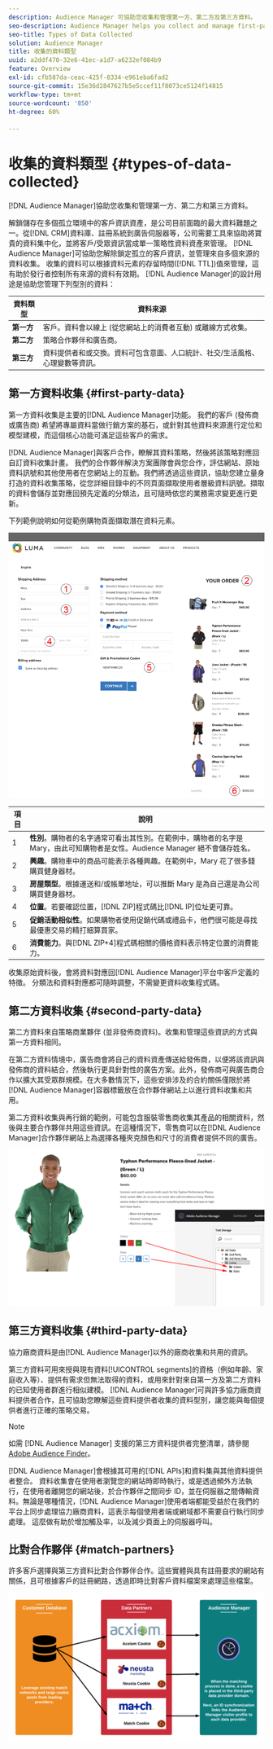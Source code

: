 ```yaml
---
description: Audience Manager 可協助您收集和管理第一方、第二方及第三方資料。
seo-description: Audience Manager helps you collect and manage first-party, second-party, and third-party data.
seo-title: Types of Data Collected
solution: Audience Manager
title: 收集的資料類型
uuid: a2ddf470-32e6-41ec-a1d7-a6232ef084b9
feature: Overview
exl-id: cfb587da-ceac-425f-8334-e961eba6fad2
source-git-commit: 15e36d2847627b5e5ccef11f8073ce5124f14815
workflow-type: tm+mt
source-wordcount: '850'
ht-degree: 60%

---
```


# 收集的資料類型 {#types-of-data-collected}

[!DNL Audience Manager]協助您收集和管理第一方、第二方和第三方資料。

解鎖儲存在多個孤立環境中的客戶資訊資產，是公司目前面臨的最大資料難題之一。從[!DNL CRM]資料庫、註冊系統到廣告伺服器等，公司需要工具來協助將寶貴的資料集中化，並將客戶/受眾資訊當成單一策略性資料資產來管理。 [!DNL Audience Manager]可協助您解除鎖定孤立的客戶資訊，並管理來自多個來源的資料收集。 收集的資料可以根據資料元素的存留時間([!DNL TTL])值來管理，這有助於發行者控制所有來源的資料有效期。 [!DNL Audience Manager]的設計用途是協助您管理下列型別的資料：

| 資料類型 | 資料來源 |
|---|---|
| **第一方** | 客戶。資料會以線上 (從您網站上的消費者互動) 或離線方式收集。 |
| **第二方** | 策略合作夥伴和廣告商。 |
| **第三方** | 資料提供者和或交換。資料可包含意圖、人口統計、社交/生活風格、心理變數等資訊。 |

## 第一方資料收集 {#first-party-data}

第一方資料收集是主要的[!DNL Audience Manager]功能。 我們的客戶 (發佈商或廣告商) 希望將專屬資料當做行銷方案的基石，或針對其他資料來源進行定位和模型建模，而這個核心功能可滿足這些客戶的需求。

[!DNL Audience Manager]與客戶合作，瞭解其資料策略，然後將該策略對應回自訂資料收集計畫。 我們的合作夥伴解決方案團隊會與您合作，評估網站、原始資料訊號和其他使用者在您網站上的互動。我們將透過這些資訊，協助您建立量身打造的資料收集策略，從您詳細目錄中的不同頁面擷取使用者層級資料訊號。擷取的資料會儲存並對應回預先定義的分類法，且可隨時依您的業務需求變更進行更新。

下列範例說明如何從範例購物頁面擷取潛在資料元素。

![shopping-cart-data](assets/shopping-cart-data.png)

| 項目 | 說明 |
|---|---|
| 1 | **性別**。購物者的名字通常可看出其性別。在範例中，購物者的名字是 Mary，由此可知購物者是女性。Audience Manager 絕不會儲存姓名。 |
| 2 | **興趣**。購物車中的商品可能表示各種興趣。在範例中，Mary 花了很多錢購買健身器材。 |
| 3 | **房屋類型**。根據運送和/或帳單地址，可以推斷 Mary 是為自己還是為公司購買健身器材。 |
| 4 | **位置**。若要確認位置，[!DNL ZIP]程式碼比[!DNL IP]位址更可靠。 |
| 5 | **促銷活動相似性**。如果購物者使用促銷代碼或禮品卡，他們很可能是尋找最優惠交易的精打細算買家。 |
| 6 | **消費能力**。與[!DNL ZIP+4]程式碼相關的價格資料表示特定位置的消費能力。 |

收集原始資料後，會將資料對應回[!DNL Audience Manager]平台中客戶定義的特徵。 分類法和資料對應都可隨時調整，不需變更資料收集程式碼。

## 第二方資料收集 {#second-party-data}

第二方資料來自策略商業夥伴 (並非發佈商資料)。收集和管理這些資訊的方式與第一方資料相同。

在第二方資料情境中，廣告商會將自己的資料資產傳送給發佈商，以便將該資訊與發佈商的資料結合，然後執行更具針對性的廣告方案。此外，發佈商可與廣告商合作以擴大其受眾群規模。在大多數情況下，這些安排涉及的合約關係僅限於將[!DNL Audience Manager]容器標籤放在合作夥伴網站上以進行資料收集和共用。

第二方資料收集與再行銷的範例，可能包含服裝零售商收集其產品的相關資料，然後與主要合作夥伴共用這些資訊。在這種情況下，零售商可以在[!DNL Audience Manager]合作夥伴網站上為選擇各種夾克顏色和尺寸的消費者提供不同的廣告。

![](assets/shopping-cart-traits.png)

## 第三方資料收集 {#third-party-data}

協力廠商資料是由[!DNL Audience Manager]以外的廠商收集和共用的資訊。

第三方資料可用來授與現有資料[!UICONTROL segments]的資格（例如年齡、家庭收入等）、提供有需求但無法取得的資料，或用來針對來自第一方及第二方資料的已知使用者群進行相似建模。 [!DNL Audience Manager]可與許多協力廠商資料提供者合作，且可協助您瞭解這些資料提供者收集的資料型別，讓您能與每個提供者進行正確的策略交易。

>[!NOTE]
>
>如需 [!DNL Audience Manager] 支援的第三方資料提供者完整清單，請參閱 [Adobe Audience Finder](https://www.adobe-audience-finder.com/)。

[!DNL Audience Manager]會根據其可用的[!DNL APIs]和資料集與其他資料提供者整合。 資料收集會在使用者瀏覽您的網站時即時執行，或是透過頻外方法執行，在使用者離開您的網站後，於合作夥伴之間同步 ID，並在伺服器之間傳輸資料。無論是哪種情況，[!DNL Audience Manager]使用者端都能受益於在我們的平台上同步處理協力廠商資料，這表示每個使用者端或網域都不需要自行執行同步處理。 這麼做有助於增加觸及率，以及減少頁面上的伺服器呼叫。

## 比對合作夥伴 {#match-partners}

許多客戶選擇與第三方資料比對合作夥伴合作。這些實體與具有註冊要求的網站有關係，且可根據客戶的註冊網路，透過即時比對客戶資料檔案來處理這些檔案。

![data-provider-match](assets/data-provider-match.png)
